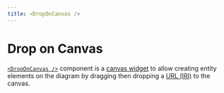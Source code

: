 ```yaml
---
title: <DropOnCanvas />
---
```


# Drop on Canvas

[`<DropOnCanvas />`](/docs/api/workspace/functions/DropOnCanvas) component is a [canvas widget](/docs/components/canvas.md) to allow creating entity elements on the diagram by dragging then dropping a [URL (IRI)](/docs/concepts/data-provider.md#iri-and-rdf) to the canvas.
